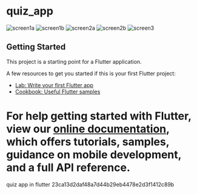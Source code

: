 # quiz_app

![screen1a](assets/screen1a.jpg)
![screen1b](assets/screen1b.jpg)
![screen2a](assets/screen2a.jpg)
![screen2b](assets/screen2b.jpg)
![screen3](assets/screen3.jpg)

## Getting Started

This project is a starting point for a Flutter application.

A few resources to get you started if this is your first Flutter project:

- [Lab: Write your first Flutter app](https://flutter.dev/docs/get-started/codelab)
- [Cookbook: Useful Flutter samples](https://flutter.dev/docs/cookbook)

For help getting started with Flutter, view our
[online documentation](https://flutter.dev/docs), which offers tutorials,
samples, guidance on mobile development, and a full API reference.
=======
quiz app in flutter
23ca13d2daf48a7d44b29eb4478e2d3f1412c89b
